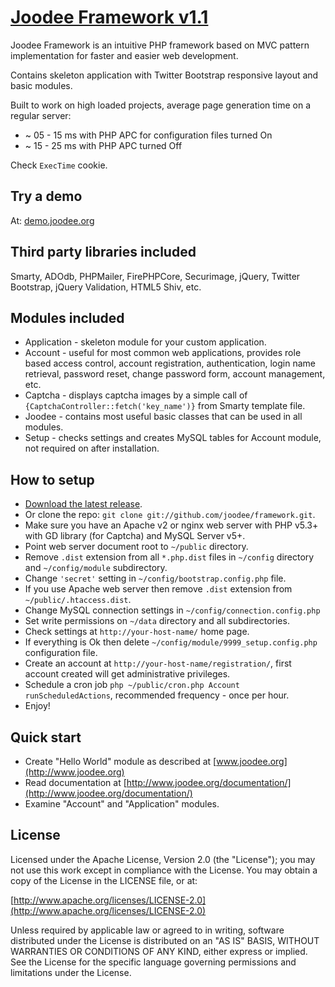 # [Joodee Framework v1.1](http://www.joodee.org)

Joodee Framework is an intuitive PHP framework based on MVC pattern implementation for faster and easier web development.

Contains skeleton application with Twitter Bootstrap responsive layout and basic modules.

Built to work on high loaded projects, average page generation time on a regular server:
* ~ 05 - 15 ms with PHP APC for configuration files turned On
* ~ 15 - 25 ms with PHP APC turned Off

Check `ExecTime` cookie.


## Try a demo

At: [demo.joodee.org](http://demo.joodee.org)


## Third party libraries included

Smarty, ADOdb, PHPMailer, FirePHPCore, Securimage, jQuery, Twitter Bootstrap, jQuery Validation, HTML5 Shiv, etc.


## Modules included

* Application - skeleton module for your custom application.
* Account - useful for most common web applications, provides role based access control, account registration, authentication, login name retrieval, password reset, change password form, account management, etc.
* Captcha - displays captcha images by a simple call of `{CaptchaController::fetch('key_name')}` from Smarty template file.
* Joodee - contains most useful basic classes that can be used in all modules.
* Setup - checks settings and creates MySQL tables for Account module, not required on after installation.


## How to setup

* [Download the latest release](https://github.com/joodee/framework/archive/master.zip).
* Or clone the repo: `git clone git://github.com/joodee/framework.git`.
* Make sure you have an Apache v2 or nginx web server with PHP v5.3+ with GD library (for Captcha) and MySQL Server v5+.
* Point web server document root to `~/public` directory.
* Remove `.dist` extension from all `*.php.dist` files in `~/config` directory and `~/config/module` subdirectory.
* Change `'secret'` setting in `~/config/bootstrap.config.php` file.
* If you use Apache web server then remove `.dist` extension from `~/public/.htaccess.dist`.
* Change MySQL connection settings in `~/config/connection.config.php`
* Set write permissions on `~/data` directory and all subdirectories.
* Check settings at `http://your-host-name/` home page.
* If everything is Ok then delete `~/config/module/9999_setup.config.php` configuration file.
* Create an account at `http://your-host-name/registration/`, first account created will get administrative privileges.
* Schedule a cron job `php ~/public/cron.php Account runScheduledActions`, recommended frequency - once per hour.
* Enjoy!


## Quick start

* Create "Hello World" module as described at [www.joodee.org](http://www.joodee.org)
* Read documentation at [http://www.joodee.org/documentation/](http://www.joodee.org/documentation/)
* Examine "Account" and "Application" modules.


## License

Licensed under the Apache License, Version 2.0 (the "License");
you may not use this work except in compliance with the License.
You may obtain a copy of the License in the LICENSE file, or at:

[http://www.apache.org/licenses/LICENSE-2.0](http://www.apache.org/licenses/LICENSE-2.0)

Unless required by applicable law or agreed to in writing, software
distributed under the License is distributed on an "AS IS" BASIS,
WITHOUT WARRANTIES OR CONDITIONS OF ANY KIND, either express or implied.
See the License for the specific language governing permissions and
limitations under the License.

